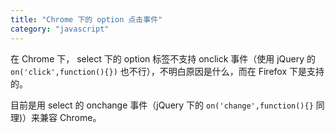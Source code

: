 ```yaml
---
title: "Chrome 下的 option 点击事件"
category: "javascript"
---
```


在 Chrome 下， select 下的 option 标签不支持 onclick 事件（使用 jQuery 的 `on('click',function(){})` 也不行），不明白原因是什么，而在 Firefox 下是支持的。

目前是用 select 的 onchange 事件（jQuery 下的 `on('change',function(){}` 同理)）来兼容 Chrome。